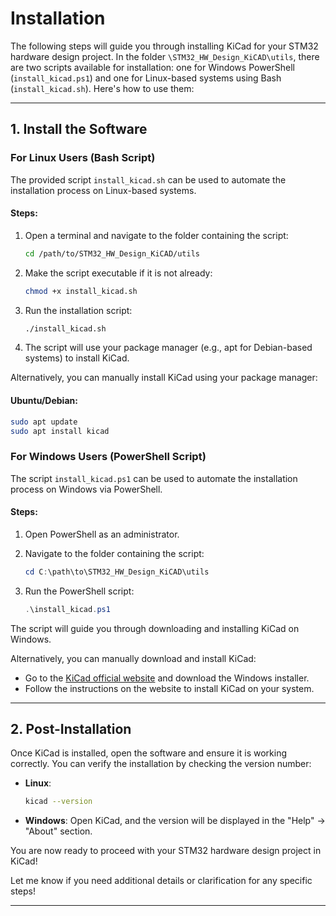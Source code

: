 # Installation

The following steps will guide you through installing KiCad for your STM32 hardware design project. In the folder `\STM32_HW_Design_KiCAD\utils`, there are two scripts available for installation: one for Windows PowerShell (`install_kicad.ps1`) and one for Linux-based systems using Bash (`install_kicad.sh`). Here's how to use them:

---

## 1. **Install the Software**

### **For Linux Users (Bash Script)**

The provided script `install_kicad.sh` can be used to automate the installation process on Linux-based systems. 

#### Steps:

1. Open a terminal and navigate to the folder containing the script:
    ```bash
    cd /path/to/STM32_HW_Design_KiCAD/utils
    ```

2. Make the script executable if it is not already:
    ```bash
    chmod +x install_kicad.sh
    ```

3. Run the installation script:
    ```bash
    ./install_kicad.sh
    ```

4. The script will use your package manager (e.g., apt for Debian-based systems) to install KiCad.

Alternatively, you can manually install KiCad using your package manager:

#### **Ubuntu/Debian:**
```bash
sudo apt update
sudo apt install kicad
```

### **For Windows Users (PowerShell Script)**

The script `install_kicad.ps1` can be used to automate the installation process on Windows via PowerShell.

#### Steps:

1. Open PowerShell as an administrator.

2. Navigate to the folder containing the script:
    ```powershell
    cd C:\path\to\STM32_HW_Design_KiCAD\utils
    ```

3. Run the PowerShell script:
    ```powershell
    .\install_kicad.ps1
    ```

The script will guide you through downloading and installing KiCad on Windows.

Alternatively, you can manually download and install KiCad:

- Go to the [KiCad official website](https://www.kicad.org/download/) and download the Windows installer.
- Follow the instructions on the website to install KiCad on your system.

---

## 2. **Post-Installation**

Once KiCad is installed, open the software and ensure it is working correctly. You can verify the installation by checking the version number:

- **Linux**: 
    ```bash
    kicad --version
    ```
  
- **Windows**: Open KiCad, and the version will be displayed in the "Help" -> "About" section.

You are now ready to proceed with your STM32 hardware design project in KiCad!

Let me know if you need additional details or clarification for any specific steps!


---

